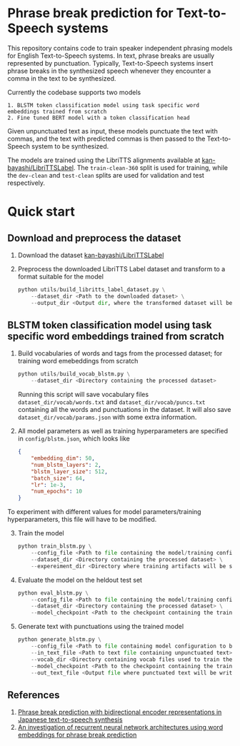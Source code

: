 # Phrase break prediction for Text-to-Speech systems

This repository contains code to train speaker independent phrasing models for English Text-to-Speech systems. In text, phrase breaks are usually represented by punctuation. Typically, Text-to-Speech systems insert phrase breaks in the synthesized speech whenever they encounter a comma in the text to be synthesized.

Currently the codebase supports two models

    1. BLSTM token classification model using task specific word embeddings trained from scratch
    2. Fine tuned BERT model with a token classification head

Given unpunctuated text as input, these models punctuate the text with commas, and the text with predicted commas is then passed to the Text-to-Speech system to be synthesized.

The models are trained using the LibriTTS alignments available at [kan-bayashi/LibriTTSLabel](https://github.com/kan-bayashi/LibriTTSLabel). The `train-clean-360` split is used for training, while the `dev-clean` and `test-clean` splits are used for validation and test respectively.

# Quick start
## Download and preprocess the dataset
1. Download the dataset [kan-bayashi/LibriTTSLabel](https://github.com/kan-bayashi/LibriTTSLabel)

2. Preprocess the downloaded LibriTTS Label dataset and transform to a format suitable for the model

    ```python
    python utils/build_libritts_label_dataset.py \
        --dataset_dir <Path to the downloaded dataset> \
        --output_dir <Output dir, where the transformed dataset will be written>
    ```
## BLSTM token classification model using task specific word embeddings trained from scratch
1. Build vocabularies of words and tags from the processed dataset; for training word emebeddings from scratch

    ```python
    python utils/build_vocab_blstm.py \
        --dataset_dir <Directory containing the processed dataset>
    ```

    Running this script will save vocabulary files `dataset_dir/vocab/words.txt` and `dataset_dir/vocab/puncs.txt` containing all the words and punctuations in the dataset. It will also save `dataset_dir/vocab/params.json` with some extra information.

2. All model parameters as well as training hyperparameters are specified in `config/blstm.json`, which looks like

    ```json
    {
        "embedding_dim": 50,
        "num_blstm_layers": 2,
        "blstm_layer_size": 512,
        "batch_size": 64,
        "lr": 1e-3,
        "num_epochs": 10
    }
    ```
  To experiment with different values for model parameters/training hyperparameters, this file will have to be modified.

3. Train the model

    ```python
    python train_blstm.py \
        --config_file <Path to file containing the model/training configuration to be loaded> \
        --dataset_dir <Directory containing the processed dataset> \
        --expereiment_dir <Directory where training artifacts will be saved>
    ```

4. Evaluate the model on the heldout test set

    ```python
    python eval_blstm.py \
        --config_file <Path to file containing the model/training configuration to be loaded> \
        --dataset_dir <Directory containing the processed dataset> \
        --model_checkpoint <Path to the checkpoint containing the trained model to be used for eval>
    ```

5. Generate text with punctuations using the trained model

    ```python
    python generate_blstm.py \
        --config_file <Path to file containing model configuration to be loaded> \
        --in_text_file <Path to text file containing unpunctuated text> \
        --vocab_dir <Directory containing vocab files used to train the model> \
        --model_checkpoint <Path to the checkpoint containing the trained model to be used for generation> \
        --out_text_file <Output file where punctuated text will be written>    
    ```
## References
1. [Phrase break prediction with bidirectional encoder representations in Japanese text-to-speech synthesis](https://arxiv.org/pdf/2104.12395.pdf)
2. [An investigation of recurrent neural network architectures using word embeddings for phrase break prediction](https://www.isca-speech.org/archive_v0/Interspeech_2016/pdfs/0885.PDF)
